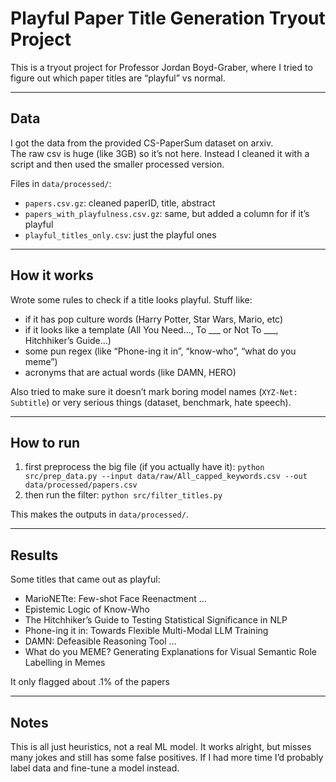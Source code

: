 # Playful Paper Title Generation Tryout Project

This is a tryout project for Professor Jordan Boyd-Graber, where I tried to figure out which paper titles are “playful” vs normal.

---

## Data
I got the data from the provided CS-PaperSum dataset on arxiv.  
The raw csv is huge (like 3GB) so it’s not here. Instead I cleaned it with a script and then used the smaller processed version.  

Files in `data/processed/`:
- `papers.csv.gz`: cleaned paperID, title, abstract  
- `papers_with_playfulness.csv.gz`: same, but added a column for if it’s playful  
- `playful_titles_only.csv`: just the playful ones  

---

## How it works
Wrote some rules to check if a title looks playful. Stuff like:
- if it has pop culture words (Harry Potter, Star Wars, Mario, etc)  
- if it looks like a template (All You Need…, To ___ or Not To ___, Hitchhiker’s Guide…)  
- some pun regex (like “Phone-ing it in”, “know-who”, “what do you meme”)  
- acronyms that are actual words (like DAMN, HERO)  

Also tried to make sure it doesn’t mark boring model names (`XYZ-Net: Subtitle`) or very serious things (dataset, benchmark, hate speech).  

---

## How to run
1. first preprocess the big file (if you actually have it):
`python src/prep_data.py --input data/raw/All_capped_keywords.csv --out data/processed/papers.csv`
2. then run the filter:
`python src/filter_titles.py`


This makes the outputs in `data/processed/`.

---

## Results
Some titles that came out as playful:
- MarioNETte: Few-shot Face Reenactment …  
- Epistemic Logic of Know-Who  
- The Hitchhiker’s Guide to Testing Statistical Significance in NLP  
- Phone-ing it in: Towards Flexible Multi-Modal LLM Training  
- DAMN: Defeasible Reasoning Tool …  
- What do you MEME? Generating Explanations for Visual Semantic Role Labelling in Memes  

It only flagged about .1% of the papers

---

## Notes
This is all just heuristics, not a real ML model. It works alright, but misses many jokes and still has some false positives. If I had more time I’d probably label data and fine-tune a model instead.
